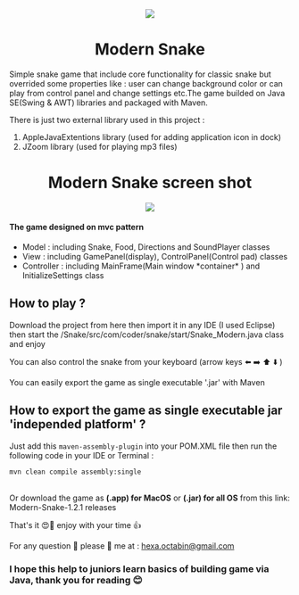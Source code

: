<div align="center" style="text-align:center;">
  <image src="https://github.com/Coder-ACJHP/Snake-Modern/blob/master/src/com/coder/snake/icons/snake.png">
  <h1>Modern Snake</h1>
</div>
<p>Simple snake game that include core functionality for classic snake but overrided some properties like : user can change background color or can play from control panel and change settings etc.The game builded on Java SE(Swing & AWT) libraries and packaged with Maven.</p>
<p>There is just two external library used in this project : </p>
<ol>
<li>AppleJavaExtentions library (used for adding application icon in dock)</li>
<li>JZoom library (used for playing mp3 files)</li>
</ol>
<div align="center" style="text-align:center;">
  <h1>Modern Snake screen shot</h1>
  <image src="https://github.com/Coder-ACJHP/Snake-Modern/blob/master/src/com/coder/snake/icons/ScreenShot.png">
</div>
<h4>The game designed on mvc pattern</h4>
<ul>
<li>Model : including Snake, Food, Directions and SoundPlayer classes</li>
<li>View : including GamePanel(display), ControlPanel(Control pad) classes</li>
<li>Controller : including MainFrame(Main window *container* ) and InitializeSettings class</li>
</ul>
<h2>How to play ? </h2>
<p>Download the project from here then import it in any IDE (I used Eclipse) then start the /Snake/src/com/coder/snake/start/Snake_Modern.java class and enjoy</p>
<p>You can also control the snake from your keyboard (arrow keys ⬅️ ➡️ ⬆️ ⬇️  )</p>
<p>You can easily export the game as single executable '.jar' with Maven</p>
<h2>How to export the game as single executable jar 'independed platform' ?</h2>
<p>Just add this <code>maven-assembly-plugin</code> into your POM.XML file then run the following code in your IDE or Terminal : </p>
<code>mvn clean compile assembly:single</code><br><br>
  <p>Or download the game as <b>(.app) for MacOS</b> or <b>(.jar) for all OS</b> from this link: <a https://github.com/Coder-ACJHP/Modern-Snake/releases">Modern-Snake-1.2.1 releases</a></p>
<p>That's it 😍🎉 enjoy with your time 👍</p>

<p>For any question 🤔 please 📧 me at : <a href="mailto:hexa.octabin@gmail.com">hexa.octabin@gmail.com</a></p>
<h3>I hope this help to juniors learn basics of building game via Java, thank you for reading 😊</h3>
